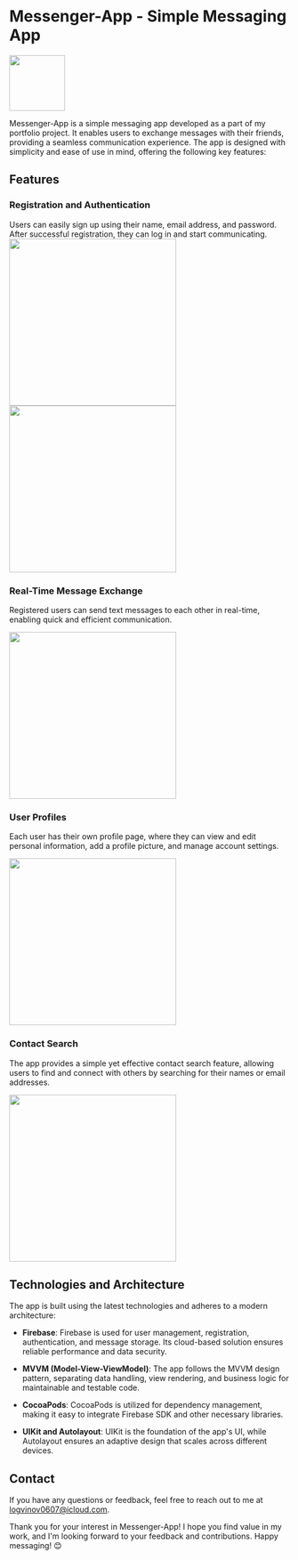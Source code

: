 # Messenger-App - Simple Messaging App

<img src="![Image](https://github.com/Sinbanbonn/Messenger-App/assets/91285990/50c209ca-1152-4723-bdd9-8b18a39b5cbd)" width="100">

Messenger-App is a simple messaging app developed as a part of my portfolio project. It enables users to exchange messages with their friends, providing a seamless communication experience. The app is designed with simplicity and ease of use in mind, offering the following key features:

## Features

### Registration and Authentication

Users can easily sign up using their name, email address, and password. After successful registration, they can log in and start communicating.
<img src="![registration](https://github.com/Sinbanbonn/Messenger-App/assets/91285990/ccb1f7d3-edda-4795-a291-c72259c54e85)" width="300">
<img src="![authj](https://github.com/Sinbanbonn/Messenger-App/assets/91285990/e1617590-7d19-4866-8bdd-104136a6755f)" width="300">


### Real-Time Message Exchange

Registered users can send text messages to each other in real-time, enabling quick and efficient communication.

<img src="![userChat](https://github.com/Sinbanbonn/Messenger-App/assets/91285990/01930bf2-2c01-44b6-a4af-cbeece8c3e90)" width="300">

### User Profiles

Each user has their own profile page, where they can view and edit personal information, add a profile picture, and manage account settings.

<img src="![profile](https://github.com/Sinbanbonn/Messenger-App/assets/91285990/6126601b-afdb-4a02-9c92-944a840f1b4c)" width="300">

### Contact Search

The app provides a simple yet effective contact search feature, allowing users to find and connect with others by searching for their names or email addresses.

<img src="![searchUser](https://github.com/Sinbanbonn/Messenger-App/assets/91285990/c6beaa6b-4a20-40da-ade5-09ed3a7c45f9)" width="300">

## Technologies and Architecture

The app is built using the latest technologies and adheres to a modern architecture:

- **Firebase**: Firebase is used for user management, registration, authentication, and message storage. Its cloud-based solution ensures reliable performance and data security.

- **MVVM (Model-View-ViewModel)**: The app follows the MVVM design pattern, separating data handling, view rendering, and business logic for maintainable and testable code.

- **CocoaPods**: CocoaPods is utilized for dependency management, making it easy to integrate Firebase SDK and other necessary libraries.

- **UIKit and Autolayout**: UIKit is the foundation of the app's UI, while Autolayout ensures an adaptive design that scales across different devices.


## Contact

If you have any questions or feedback, feel free to reach out to me at [logvinov0607@icloud.com](logvinov0607@icloud.com).

Thank you for your interest in Messenger-App! I hope you find value in my work, and I'm looking forward to your feedback and contributions. Happy messaging! 😊
